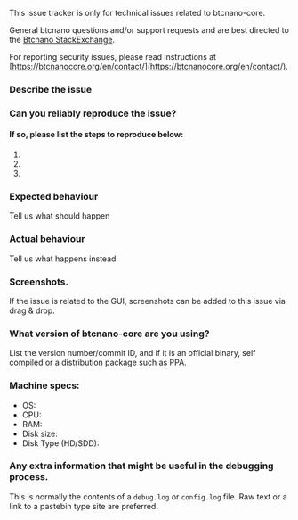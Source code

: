 <!--- Remove sections that do not apply -->

This issue tracker is only for technical issues related to btcnano-core.

General btcnano questions and/or support requests and are best directed to the [Btcnano StackExchange](https://btcnano.stackexchange.com).

For reporting security issues, please read instructions at [https://btcnanocore.org/en/contact/](https://btcnanocore.org/en/contact/).

### Describe the issue

### Can you reliably reproduce the issue?
#### If so, please list the steps to reproduce below:
1.
2.
3.

### Expected behaviour
Tell us what should happen

### Actual behaviour
Tell us what happens instead

### Screenshots.
If the issue is related to the GUI, screenshots can be added to this issue via drag & drop.

### What version of btcnano-core are you using?
List the version number/commit ID, and if it is an official binary, self compiled or a distribution package such as PPA.

### Machine specs:
- OS:
- CPU:
- RAM:
- Disk size:
- Disk Type (HD/SDD):

### Any extra information that might be useful in the debugging process.
This is normally the contents of a `debug.log` or `config.log` file. Raw text or a link to a pastebin type site are preferred.
